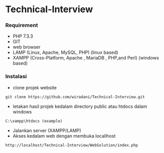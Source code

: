 # Technical-Interview

### Requirement 

- PHP 7.3.3
- GIT
- web browser
- LAMP (Linux, Apache, MySQL, PHP)  (linux based)
- XAMPP (Cross-Platform, Apache , MariaDB , PHP,and Perl) (windows based)



### Instalasi

- clone projek website

```
git clone https://github.com/wiradani/Technical-Interview.git
```

- letakan hasil projek kedalam directory public atau htdocs dalam windows

```
C:\xampp\htdocs (example)
```

- Jalankan server (XAMPP/LAMP)
- Akses kedalam web dengan membuka locallhost

```
http://localhost/Technical-Interview/WebSolution/index.php
```

